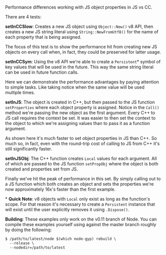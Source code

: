 Performance differences working with JS object properties in JS vs CC.

There are 4 tests:

**setInCCSlow**: Creates a new JS object using `Object::New()` v8 API, then
creates a new JS string literal using `String::NewFromUtf8()` for the name of
each property that is being assigned.

The focus of this test is to show the performance hit from creating new JS
objects on every call when, in fact, they could be preserved for latter usage.


**setInCCSym**: Using the v8 API we're able to create a `Persistent`\* symbol of
key values that will be used in the future. This way the same string literal can
be used in future function calls.

Here we can demonstrate the performance advantages by paying attention to simple
tasks. Like taking notice when the same value will be used multiple times.


**setInJS**: The object is created in C++, but then passed to the JS function
`setProperties` where each object property is assigned. Notice in the `Call()`
method we're passing the new object as the first argument. Every C++ to JS call
requires the context be set. It was easier to then set the context to the object
to which we're assigning values than to pass it as a function argument.

As shown here it's much faster to set object properties in JS than C++. So much
so, in fact, even with the round-trip cost of calling to JS from C++ it's still
significantly faster.


**setInJSObj**: The C++ function creates `Local` values for each argument. All
of which are passed to the JS function `setPropObj` where the object is both
created and properties set from JS.

Finally we've hit the peak of performance in this set. By simply calling out to
a JS function which both creates an object and sets the properties we're now
approximately 16x's faster than the first example.


\* **Quick Note**: v8 objects with `Local` only exist as long as the function's
scope. For that reason it's necessary to create a `Persistent` instance that
will exist until the user explicitly removes it using `.Dispose()`.


**Building**: These examples only work on the v0.11 branch of Node. You can
compile these examples yourself using against the master branch roughly by doing
the following:
```
$ /path/to/latest/node $(which node-gyp) rebuild \
  --release \
  --nodedir=/path/to/latest
```
